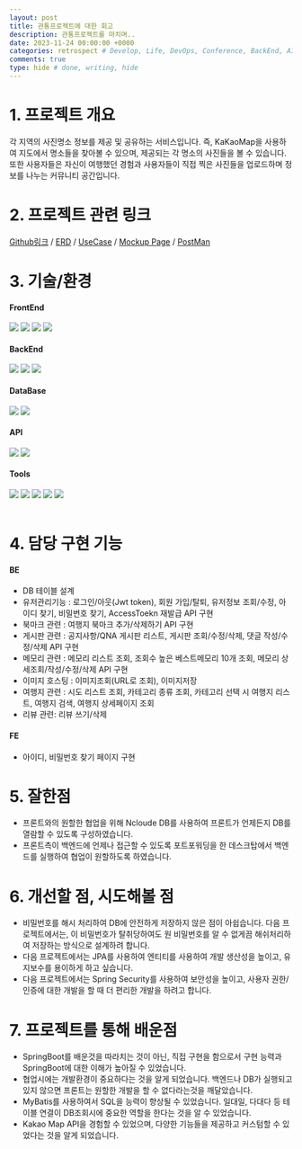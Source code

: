 ```yaml
---
layout: post
title: 관통프로젝트에 대한 회고
description: 관통프로젝트를 마치며..
date: 2023-11-24 00:00:00 +0000
categories: retrospect # Develop, Life, DevOps, Conference, BackEnd, AI, Etc, retrospect
comments: true
type: hide # done, writing, hide
---
```


# 1. 프로젝트 개요

각 지역의 사진명소 정보를 제공 및 공유하는 서비스입니다.
즉, KaKaoMap을 사용하여 지도에서 명소들을 찾아볼 수 있으며, 제공되는 각 명소의 사진들을 볼 수 있습니다.
또한 사용자들은 자신이 여행했던 경험과 사용자들이 직접 찍은 사진들을 업로드하며 정보를 나누는 커뮤니티 공간입니다.

# 2. 프로젝트 관련 링크

[Github링크](https://github.com/koreamarin/Poravel?tab=readme-ov-file) / [ERD](https://www.erdcloud.com/d/QycMXTZ4XjDRxMhCd) / [UseCase](https://app.diagrams.net/#G1CdpXz7Za8EWyvoZVli5oD4wuxmdHhaiR#%7B%22pageId%22%3A%22q7Qb-UDtvS4ttgv9y5hY%22%7D) / [Mockup Page](<https://www.figma.com/file/PPW7kcHHRbaCv4ZPi6Ed6v/Trip-(Community)?type=design&node-id=0-1&mode=design&t=ZejYuvb0bhJhRgtl-0>) / [PostMan](https://galactic-equinox-705155.postman.co/workspace/%EC%8B%B8%ED%94%BC-%EA%B4%80%ED%86%B5~6bed45e0-5fb3-44a5-8a32-744c5b474eed/collection/27347590-ef03a1da-116f-437c-8d8b-6be9f982196c)

# 3. 기술/환경

#### FrontEnd

<img src="https://img.shields.io/badge/HTML5-E34F26?style=flat-square&logo=html5&logoColor=white"/> <img src="https://img.shields.io/badge/CSS3-1572B6?style=flat-square&logo=css3&logoColor=white"/> <img src="https://img.shields.io/badge/JavaScript-F7DF1E?style=flat-square&logo=javascript&logoColor=black"/> <img src="https://img.shields.io/badge/Vue.js-4FC08D?style=flat-square&logo=Vue.js&logoColor=white"/>

#### BackEnd

<img src="https://img.shields.io/badge/SpringBoot-6DB33F?style=flat-square&logo=SpringBoot&logoColor=white"/> <img src="https://img.shields.io/badge/MyBatis-3C3C3C?style=flat-square&logoColor=white"/> <img src="https://img.shields.io/badge/java-007396?style=flat-square&logo=OpenJDK&logoColor=white">

#### DataBase

<img src="https://img.shields.io/badge/NCloude DB-03C75A?style=flat-square&logo=Naver&logoColor=white"> <img src="https://img.shields.io/badge/MySQL-4479A1?style=flat-square&logo=MySQL&logoColor=white"/>

#### API

<img src="https://img.shields.io/badge/Kakao Map API-FFCD00?style=flat-square&logo=Kakao&logoColor=black"/> <img src="https://img.shields.io/badge/Kakao MapJs API-FFCD00?style=flat-square&logo=Kakao&logoColor=black"/>

#### Tools

<img src="https://img.shields.io/badge/Visual Studio Code-007ACC?style=flat-square&logo=Visual Studio Code&logoColor=white"/> <img src="https://img.shields.io/badge/Figma-F24E1E?style=flat-square&logo=Figma&logoColor=white"/> <img src="https://img.shields.io/badge/GitHub-181717?style=flat-square&logo=GitHub&logoColor=white"/> <img src="https://img.shields.io/badge/Postman-FF6C37?style=flat-square&logo=Postman&logoColor=white"/> <img src="https://img.shields.io/badge/Notion-000000?style=flat-square&logo=Notion&logoColor=white"/>
<br><br>

# 4. 담당 구현 기능

#### BE

- DB 테이블 설계
- 유저관리기능 : 로그인/아웃(Jwt token), 회원 가입/탈퇴, 유저정보 조회/수정, 아이디 찾기, 비밀번호 찾기, AccessToekn 재발급 API 구현
- 북마크 관련 : 여행지 북마크 추가/삭제하기 API 구현
- 게시판 관련 : 공지사항/QNA 게시판 리스트, 게시판 조회/수정/삭제, 댓글 작성/수정/삭제 API 구현
- 메모리 관련 : 메모리 리스트 조회, 조회수 높은 베스트메모리 10개 조회, 메모리 상세조회/작성/수정/삭제 API 구현
- 이미지 호스팅 : 이미지조회(URL로 조회), 이미지저장
- 여행지 관련 : 시도 리스트 조회, 카테고리 종류 조회, 카테고리 선택 시 여행지 리스트, 여행지 검색, 여행지 상세페이지 조회
- 리뷰 관련: 리뷰 쓰기/삭제

#### FE

- 아이디, 비밀번호 찾기 페이지 구현

# 5. 잘한점

- 프론트와의 원할한 협업을 위해 Ncloude DB를 사용하여 프론트가 언제든지 DB를 열람할 수 있도록 구성하였습니다.
- 프론트측이 백엔드에 언제나 접근할 수 있도록 포트포워딩을 한 데스크탑에서 백엔드를 실행하여 협업이 원할하도록 하였습니다.

# 6. 개선할 점, 시도해볼 점

- 비밀번호를 해시 처리하여 DB에 안전하게 저장하지 않은 점이 아쉽습니다.
  다음 프로젝트에서는, 이 비밀번호가 탈취당하여도 원 비밀번호를 알 수 없게끔 해쉬처리하여 저장하는 방식으로 설계하려 합니다.
- 다음 프로젝트에서는 JPA를 사용하여 엔티티를 사용하여 개발 생산성을 높이고, 유지보수를 용이하게 하고 싶습니다.
- 다음 프로젝트에서는 Spring Security를 사용하여 보안성을 높이고, 사용자 권한/인증에 대한 개발을 할 때 더 편리한 개발을 하려고 합니다.

# 7. 프로젝트를 통해 배운점

- SpringBoot를 배운것을 따라치는 것이 아닌, 직접 구현을 함으로서 구현 능력과 SpringBoot에 대한 이해가 높아질 수 있었습니다.
- 협업시에는 개발환경이 중요하다는 것을 알게 되었습니다. 백엔드나 DB가 실행되고있지 않으면 프론트는 원할한 개발을 할 수 없다라는것을 깨달았습니다.
- MyBatis를 사용하여서 SQL을 능력이 향상될 수 있었습니다. 일대일, 다대다 등 테이블 연결이 DB조회시에 중요한 역할을 한다는 것을 알 수 있었습니다.
- Kakao Map API을 경험할 수 있었으며, 다양한 기능들을 제공하고 커스텀할 수 있었다는 것을 알게 되었습니다.
